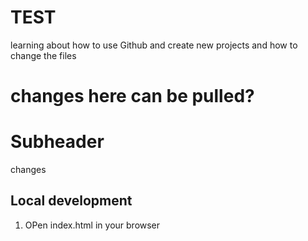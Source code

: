 # TEST

learning about how to use Github and create new projects
and how to change the files

# changes here can be pulled?

# Subheader

changes 

## Local development 

1. OPen index.html in your browser